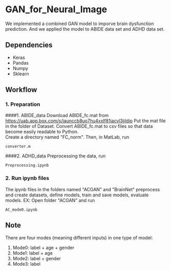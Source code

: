 # GAN_for_Neural_Image
We implemented a combined GAN model to imporve brain dysfunction prediction. And we applied the model to ABIDE data set and ADHD data set.

## Dependencies
  * Keras
  * Pandas
  * Numpy
  * Sklearn

## Workflow
### 1. Preparation 
####1. ABIDE_data
Download ABIDE_fc.mat from
https://uab.app.box.com/s/jaunccb8uo7hu4xxlf81iacvl3jildip
Put the mat file in the folder of Dataset.
Convert ABIDE_fc.mat to csv files so that data become easily readable to Python. <br>
Create a directory named "FC_norm". Then, in MatLab, run
```
converter.m
```

####2. ADHD_data
Preprocessing the data, run
```
Preprocessing.ipynb
```

### 2. Run ipynb files
The ipynb files in the folders named "ACGAN" and "BrainNet" preprocess and create datasets, define models, train and save models, evaluate models. 
EX: Open folder "ACGAN" and run
```
AC_mode0.ipynb
```

## Note
There are four modes (meaning different inputs) in one type of model:
1. Mode0: label + age + gender
2. Mode1: label + age
3. Mode2: label + gender
4. Mode3: label	

